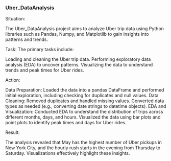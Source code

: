 ### Uber_DataAnalysis

Situation: 

The Uber_DataAnalysis project aims to analyze Uber trip data using Python libraries such as Pandas, Numpy, and Matplotlib to gain insights into patterns and trends.

Task: The primary tasks include:

Loading and cleaning the Uber trip data.
Performing exploratory data analysis (EDA) to uncover patterns.
Visualizing the data to understand trends and peak times for Uber rides.

Action:

Data Preparation: Loaded the data into a pandas DataFrame and performed initial exploration, including checking for duplicates and null values.
Data Cleaning: Removed duplicates and handled missing values. Converted data types as needed (e.g., converting date strings to datetime objects).
EDA and Visualization: Conducted EDA to understand the distribution of trips across different months, days, and hours. Visualized the data using bar plots and point plots to identify peak times and days for Uber rides.

Result: 

The analysis revealed that May has the highest number of Uber pickups in New York City, and the hourly rush starts in the evening from Thursday to Saturday. Visualizations effectively highlight these insights.
